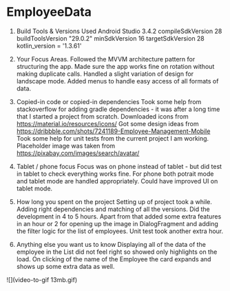 # EmployeeData

1. Build Tools & Versions Used
	Android Studio 3.4.2
	compileSdkVersion 28
    buildToolsVersion "29.0.2"
    minSdkVersion 16
    targetSdkVersion 28
    kotlin_version = '1.3.61'
	
2. Your Focus Areas.
	Followed the MVVM architecture pattern for structuring the app. Made sure the app works fine on rotation without making duplicate calls. Handled a slight variation of design for landscape mode. 
	Added menus to handle easy access of all formats of data.

3. Copied-in code or copied-in dependencies
	Took some help from stackoverflow for adding gradle dependencies - it was after a long time that I started a project from scratch.
	Downloaded icons from https://material.io/resources/icons/
	Got some design ideas from https://dribbble.com/shots/7241189-Employee-Management-Mobile
	Took some help for unit tests from the current project I am working.
	Placeholder image was taken from https://pixabay.com/images/search/avatar/

4. Tablet / phone focus
	Focus was on phone instead of tablet - but did test in tablet to check everything works fine. For phone both potrait mode and tablet mode are handled appropriately.
	Could have improved UI on tablet mode.

5. How long you spent on the project
	Setting up of project took a while. Adding right dependencies and matching of all the versions. 
	Did the development in 4 to 5 hours. 
	Apart from that added some extra features in an hour or 2 for opening up the image in DialogFragment and adding the filter logic for the list of employees. Unit test took another extra hour.

6. Anything else you want us to know
	Displaying all of the data of the employee in the List did not feel right so showed only highlights on the load. On clicking of the name of the Employee the card expands and shows up some extra data as well.

![](video-to-gif 13mb.gif)
